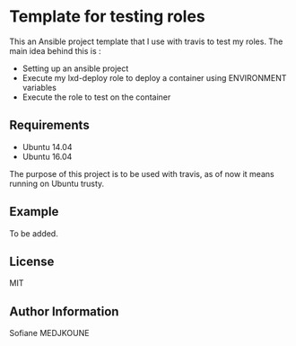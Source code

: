 Template for testing roles
==========================

This an Ansible project template that I use with travis to test my roles. The main idea behind this is :

  - Setting up an ansible project
  - Execute my lxd-deploy role to deploy a container using ENVIRONMENT variables
  - Execute the role to test on the container

Requirements
------------

  - Ubuntu 14.04
  - Ubuntu 16.04

  The purpose of this project is to be used with travis, as of now it means running on Ubuntu trusty.

Example
-------

To be added.

License
-------

MIT

Author Information
------------------

Sofiane MEDJKOUNE
